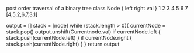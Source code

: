 post order traversal of a binary tree
class Node {
    left
    right
    val
}
       1
   2     3
4   5   6   7
[4,5,2,6,7,3,1]

output = []
stack = [node]
while (stack.length > 0){
    currentNode = stack.pop()
    output.unshift(Currentnode.val)
    if currentNode.left {
        stack.push(currentNode.left)
    }
     if currentNode.right {
        stack.push(currentNode.right)
    }
}
return output
